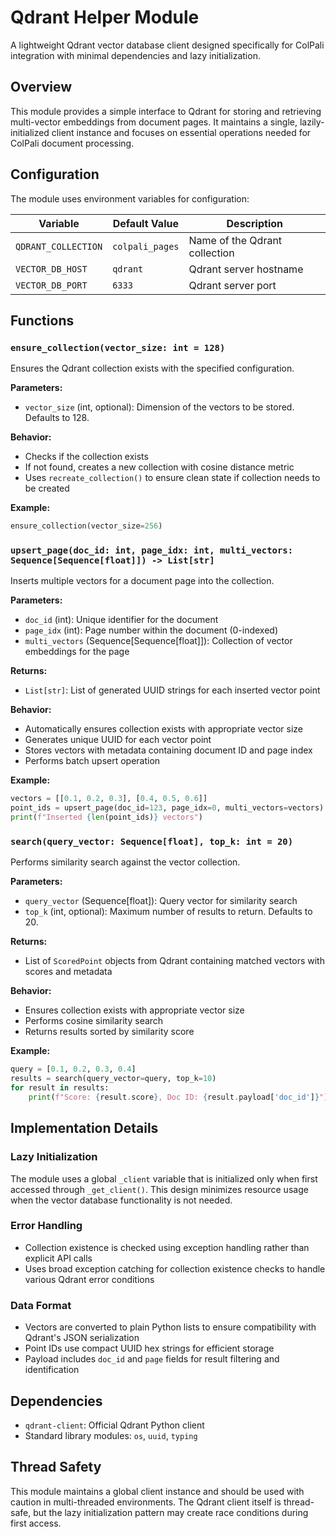 <!--
This documentation was auto-generated by Claude on 2025-05-31T16-02-07.
Source file: ./src/backend/app/vector_store.py
-->

# Qdrant Helper Module

A lightweight Qdrant vector database client designed specifically for ColPali integration with minimal dependencies and lazy initialization.

## Overview

This module provides a simple interface to Qdrant for storing and retrieving multi-vector embeddings from document pages. It maintains a single, lazily-initialized client instance and focuses on essential operations needed for ColPali document processing.

## Configuration

The module uses environment variables for configuration:

| Variable | Default Value | Description |
|----------|---------------|-------------|
| `QDRANT_COLLECTION` | `colpali_pages` | Name of the Qdrant collection |
| `VECTOR_DB_HOST` | `qdrant` | Qdrant server hostname |
| `VECTOR_DB_PORT` | `6333` | Qdrant server port |

## Functions

### `ensure_collection(vector_size: int = 128)`

Ensures the Qdrant collection exists with the specified configuration.

**Parameters:**
- `vector_size` (int, optional): Dimension of the vectors to be stored. Defaults to 128.

**Behavior:**
- Checks if the collection exists
- If not found, creates a new collection with cosine distance metric
- Uses `recreate_collection()` to ensure clean state if collection needs to be created

**Example:**
```python
ensure_collection(vector_size=256)
```

### `upsert_page(doc_id: int, page_idx: int, multi_vectors: Sequence[Sequence[float]]) -> List[str]`

Inserts multiple vectors for a document page into the collection.

**Parameters:**
- `doc_id` (int): Unique identifier for the document
- `page_idx` (int): Page number within the document (0-indexed)
- `multi_vectors` (Sequence[Sequence[float]]): Collection of vector embeddings for the page

**Returns:**
- `List[str]`: List of generated UUID strings for each inserted vector point

**Behavior:**
- Automatically ensures collection exists with appropriate vector size
- Generates unique UUID for each vector point
- Stores vectors with metadata containing document ID and page index
- Performs batch upsert operation

**Example:**
```python
vectors = [[0.1, 0.2, 0.3], [0.4, 0.5, 0.6]]
point_ids = upsert_page(doc_id=123, page_idx=0, multi_vectors=vectors)
print(f"Inserted {len(point_ids)} vectors")
```

### `search(query_vector: Sequence[float], top_k: int = 20)`

Performs similarity search against the vector collection.

**Parameters:**
- `query_vector` (Sequence[float]): Query vector for similarity search
- `top_k` (int, optional): Maximum number of results to return. Defaults to 20.

**Returns:**
- List of `ScoredPoint` objects from Qdrant containing matched vectors with scores and metadata

**Behavior:**
- Ensures collection exists with appropriate vector size
- Performs cosine similarity search
- Returns results sorted by similarity score

**Example:**
```python
query = [0.1, 0.2, 0.3, 0.4]
results = search(query_vector=query, top_k=10)
for result in results:
    print(f"Score: {result.score}, Doc ID: {result.payload['doc_id']}")
```

## Implementation Details

### Lazy Initialization

The module uses a global `_client` variable that is initialized only when first accessed through `_get_client()`. This design minimizes resource usage when the vector database functionality is not needed.

### Error Handling

- Collection existence is checked using exception handling rather than explicit API calls
- Uses broad exception catching for collection existence checks to handle various Qdrant error conditions

### Data Format

- Vectors are converted to plain Python lists to ensure compatibility with Qdrant's JSON serialization
- Point IDs use compact UUID hex strings for efficient storage
- Payload includes `doc_id` and `page` fields for result filtering and identification

## Dependencies

- `qdrant-client`: Official Qdrant Python client
- Standard library modules: `os`, `uuid`, `typing`

## Thread Safety

This module maintains a global client instance and should be used with caution in multi-threaded environments. The Qdrant client itself is thread-safe, but the lazy initialization pattern may create race conditions during first access.